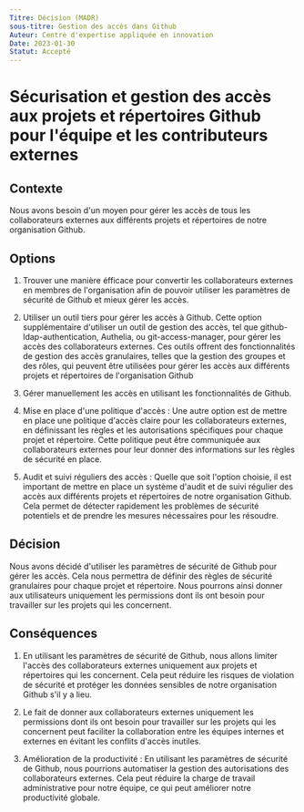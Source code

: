 ```yaml
---
Titre: Décision (MADR)
sous-titre: Gestion des accès dans Github   
Auteur: Centre d'expertise appliquée en innovation
Date: 2023-01-30
Statut: Accepté
---
```

# Sécurisation et gestion des accès aux projets et répertoires Github pour l'équipe et les contributeurs externes

## Contexte
Nous avons besoin d'un moyen pour gérer les accès de tous les collaborateurs externes aux différents projets et répertoires de notre organisation Github.

## Options
1. Trouver une manière éfficace pour convertir les collaborateurs externes en membres de l'organisation afin de pouvoir utiliser les paramètres de sécurité de Github et mieux gérer les accès.

2. Utiliser un outil tiers pour gérer les accès à Github. Cette option supplémentaire d'utiliser un outil de gestion des accès, tel que github-ldap-authentication, Authelia,  ou git-access-manager, pour gérer les accès des collaborateurs externes. Ces outils offrent des fonctionnalités de gestion des accès granulaires, telles que la gestion des groupes et des rôles, qui peuvent être utilisées pour gérer les accès aux différents projets et répertoires de l'organisation Github

3. Gérer manuellement les accès en utilisant les fonctionnalités de Github.

4. Mise en place d'une politique d'accès : Une autre option est de mettre en place une politique d'accès claire pour les collaborateurs externes, en définissant les règles et les autorisations spécifiques pour chaque projet et répertoire. Cette politique peut être communiquée aux collaborateurs externes pour leur donner des informations sur les règles de sécurité en place.

5. Audit et suivi réguliers des accès : Quelle que soit l'option choisie, il est important de mettre en place un système d'audit et de suivi régulier des accès aux différents projets et répertoires de notre organisation Github. Cela permet de détecter rapidement les problèmes de sécurité potentiels et de prendre les mesures nécessaires pour les résoudre.

## Décision
Nous avons décidé d'utiliser les paramètres de sécurité de Github pour gérer les accès. Cela nous permettra de définir des règles de sécurité granulaires pour chaque projet et répertoire. Nous pourrons ainsi donner aux utilisateurs uniquement les permissions dont ils ont besoin pour travailler sur les projets qui les concernent.

## Conséquences
1. En utilisant les paramètres de sécurité de Github, nous allons limiter l'accès des collaborateurs externes uniquement aux projets et répertoires qui les concernent. Cela peut réduire les risques de violation de sécurité et protéger les données sensibles de notre organisation Github s'il y a lieu.

2. Le fait de donner aux collaborateurs externes uniquement les permissions dont ils ont besoin pour travailler sur les projets qui les concernent peut faciliter la collaboration entre les équipes internes et externes en évitant les conflits d'accès inutiles.

3. Amélioration de la productivité : En utilisant les paramètres de sécurité de Github, nous pourrions automatiser la gestion des autorisations des collaborateurs externes. Cela peut réduire la charge de travail administrative pour notre équipe, ce qui peut améliorer notre productivité globale.